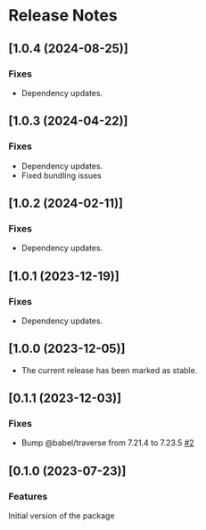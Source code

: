 # Release Notes

## [1.0.4 (2024-08-25)]

### Fixes

- Dependency updates.

## [1.0.3 (2024-04-22)]

### Fixes

- Dependency updates.
- Fixed bundling issues

## [1.0.2 (2024-02-11)]

### Fixes

- Dependency updates.

## [1.0.1 (2023-12-19)]

### Fixes

- Dependency updates.

## [1.0.0 (2023-12-05)]

- The current release has been marked as stable.

## [0.1.1 (2023-12-03)]

### Fixes

- Bump @babel/traverse from 7.21.4 to 7.23.5 [#2](https://github.com/axe-api/client/security/dependabot/2)

## [0.1.0 (2023-07-23)]

### Features

Initial version of the package

